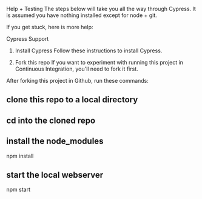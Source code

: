 Help + Testing
The steps below will take you all the way through Cypress. It is assumed you have nothing installed except for node + git.

If you get stuck, here is more help:

Cypress Support
1. Install Cypress
Follow these instructions to install Cypress.

2. Fork this repo
If you want to experiment with running this project in Continuous Integration, you'll need to fork it first.

After forking this project in Github, run these commands:

## clone this repo to a local directory

## cd into the cloned repo

## install the node_modules
npm install

## start the local webserver
npm start
